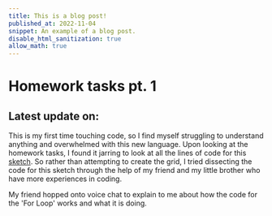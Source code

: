 ```yaml
---
title: This is a blog post!
published_at: 2022-11-04
snippet: An example of a blog post.
disable_html_sanitization: true
allow_math: true
---
```


# Homework tasks pt. 1

## Latest update on:

This is my first time touching code, so I find myself struggling to understand anything and overwhelmed with this new language. Upon looking at the homework tasks, I found it jarring to look at all the lines of code for this [sketch](https://editor.p5js.org/capogreco/sketches/-B11g3Uth). So rather than attempting to create the grid, I tried dissecting the code for this sketch through the help of my friend and my little brother who have more experiences in coding.

My friend hopped onto voice chat to explain to me about how the code for the 'For Loop' works and what it is doing.
